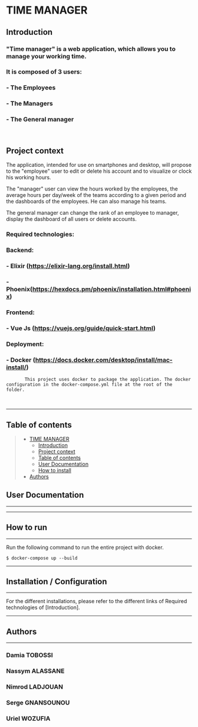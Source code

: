 # **TIME MANAGER**

## **Introduction**
### "Time manager" is a web application, which allows you to manage your working time.
### It is composed of 3 users:
###  - The Employees 
###  - The Managers
###  - The General manager
&nbsp;
## **Project context**
The application, intended for use on smartphones and desktop, will propose to the "employee" user to edit or delete his account and to visualize or clock his working hours.

The "manager" user can view the hours worked by the employees, the average hours per day/week of the teams according to a given period and the dashboards of the employees. He can also manage his teams.

The general manager can change the rank of an employee to manager, display the dashboard of all users or delete accounts.
&nbsp;

### Required technologies:
### Backend:
###        - Elixir  (https://elixir-lang.org/install.html)
###        - Phoenix(https://hexdocs.pm/phoenix/installation.html#phoenix)
### Frontend:
###        - Vue Js (https://vuejs.org/guide/quick-start.html)
### Deployment:
###        - Docker (https://docs.docker.com/desktop/install/mac-install/)
           This project uses docker to package the application. The docker configuration in the docker-compose.yml file at the root of the folder.
&nbsp;
***

## Table of contents
> * [TIME MANAGER](#time-manager)
>   * [Introduction](#introduction)
>   * [Project context](#project-context)
>   * [Table of contents](#table-of-contents)
>   * [User Documentation](#user-documentation)
>   * [How to install](#how-to-install)
> * [Authors](#authors)
&nbsp;
## **User Documentation**
***


***

## **How to run**
***
Run the following command to run the entire project with docker.

```
$ docker-compose up --build
```

***


## **Installation / Configuration**
***
For the different installations, please refer to the different links of Required technologies of [Introduction].
***


## **Authors**
***
### Damia TOBOSSI
### Nassym ALASSANE
### Nimrod LADJOUAN
### Serge GNANSOUNOU
### Uriel WOZUFIA
&nbsp;
